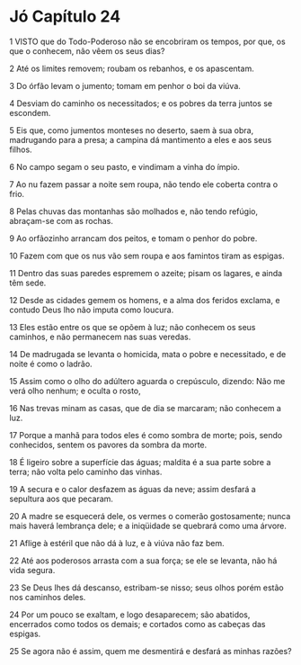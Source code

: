 # Jó Capítulo 24

1	VISTO que do Todo-Poderoso não se encobriram os tempos, por que, os que o conhecem, não vêem os seus dias?

2	Até os limites removem; roubam os rebanhos, e os apascentam.

3	Do órfão levam o jumento; tomam em penhor o boi da viúva.

4	Desviam do caminho os necessitados; e os pobres da terra juntos se escondem.

5	Eis que, como jumentos monteses no deserto, saem à sua obra, madrugando para a presa; a campina dá mantimento a eles e aos seus filhos.

6	No campo segam o seu pasto, e vindimam a vinha do ímpio.

7	Ao nu fazem passar a noite sem roupa, não tendo ele coberta contra o frio.

8	Pelas chuvas das montanhas são molhados e, não tendo refúgio, abraçam-se com as rochas.

9	Ao orfãozinho arrancam dos peitos, e tomam o penhor do pobre.

10	Fazem com que os nus vão sem roupa e aos famintos tiram as espigas.

11	Dentro das suas paredes espremem o azeite; pisam os lagares, e ainda têm sede.

12	Desde as cidades gemem os homens, e a alma dos feridos exclama, e contudo Deus lho não imputa como loucura.

13	Eles estão entre os que se opõem à luz; não conhecem os seus caminhos, e não permanecem nas suas veredas.

14	De madrugada se levanta o homicida, mata o pobre e necessitado, e de noite é como o ladrão.

15	Assim como o olho do adúltero aguarda o crepúsculo, dizendo: Não me verá olho nenhum; e oculta o rosto,

16	Nas trevas minam as casas, que de dia se marcaram; não conhecem a luz.

17	Porque a manhã para todos eles é como sombra de morte; pois, sendo conhecidos, sentem os pavores da sombra da morte.

18	É ligeiro sobre a superfície das águas; maldita é a sua parte sobre a terra; não volta pelo caminho das vinhas.

19	A secura e o calor desfazem as águas da neve; assim desfará a sepultura aos que pecaram.

20	A madre se esquecerá dele, os vermes o comerão gostosamente; nunca mais haverá lembrança dele; e a iniqüidade se quebrará como uma árvore.

21	Aflige à estéril que não dá à luz, e à viúva não faz bem.

22	Até aos poderosos arrasta com a sua força; se ele se levanta, não há vida segura.

23	Se Deus lhes dá descanso, estribam-se nisso; seus olhos porém estão nos caminhos deles.

24	Por um pouco se exaltam, e logo desaparecem; são abatidos, encerrados como todos os demais; e cortados como as cabeças das espigas.

25	Se agora não é assim, quem me desmentirá e desfará as minhas razões?

